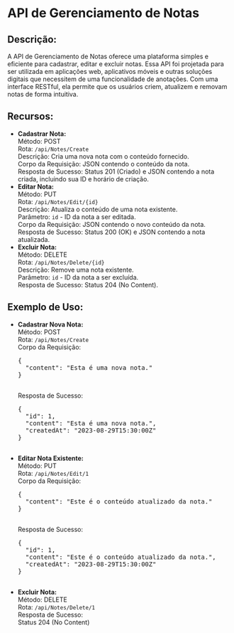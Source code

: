 <!DOCTYPE html>
<html lang="en">
<head>
<meta charset="UTF-8">
<meta name="viewport" content="width=device-width, initial-scale=1.0">
</head>
<body>
  <h1>API de Gerenciamento de Notas</h1>

  <h2>Descrição:</h2>
  <p>
    A API de Gerenciamento de Notas oferece uma plataforma simples e eficiente para cadastrar, editar e excluir notas. Essa API foi projetada para ser utilizada em aplicações web, aplicativos móveis e outras soluções digitais que necessitem de uma funcionalidade de anotações. Com uma interface RESTful, ela permite que os usuários criem, atualizem e removam notas de forma intuitiva.
  </p>

  <h2>Recursos:</h2>
  <ul>
    <li>
      <strong>Cadastrar Nota:</strong><br>
      Método: POST<br>
      Rota: <code>/api/Notes/Create</code><br>
      Descrição: Cria uma nova nota com o conteúdo fornecido.<br>
      Corpo da Requisição: JSON contendo o conteúdo da nota.<br>
      Resposta de Sucesso: Status 201 (Criado) e JSON contendo a nota criada, incluindo sua ID e horário de criação.
    </li>
    <li>
      <strong>Editar Nota:</strong><br>
      Método: PUT<br>
      Rota: <code>/api/Notes/Edit/{id}</code><br>
      Descrição: Atualiza o conteúdo de uma nota existente.<br>
      Parâmetro: <code>id</code> - ID da nota a ser editada.<br>
      Corpo da Requisição: JSON contendo o novo conteúdo da nota.<br>
      Resposta de Sucesso: Status 200 (OK) e JSON contendo a nota atualizada.
    </li>
    <li>
      <strong>Excluir Nota:</strong><br>
      Método: DELETE<br>
      Rota: <code>/api/Notes/Delete/{id}</code><br>
      Descrição: Remove uma nota existente.<br>
      Parâmetro: <code>id</code> - ID da nota a ser excluída.<br>
      Resposta de Sucesso: Status 204 (No Content).
    </li>
  </ul>

  <h2>Exemplo de Uso:</h2>
  <ul>
    <li>
      <strong>Cadastrar Nova Nota:</strong><br>
      Método: POST<br>
      Rota: <code>/api/Notes/Create</code><br>
      Corpo da Requisição:<br>
      <pre>
{
  "content": "Esta é uma nova nota."
}
      </pre>
      Resposta de Sucesso:<br>
      <pre>
{
  "id": 1,
  "content": "Esta é uma nova nota.",
  "createdAt": "2023-08-29T15:30:00Z"
}
      </pre>
    </li>
    <li>
      <strong>Editar Nota Existente:</strong><br>
      Método: PUT<br>
      Rota: <code>/api/Notes/Edit/1</code><br>
      Corpo da Requisição:<br>
      <pre>
{
  "content": "Este é o conteúdo atualizado da nota."
}
      </pre>
      Resposta de Sucesso:<br>
      <pre>
{
  "id": 1,
  "content": "Este é o conteúdo atualizado da nota.",
  "createdAt": "2023-08-29T15:30:00Z"
}
      </pre>
    </li>
    <li>
      <strong>Excluir Nota:</strong><br>
      Método: DELETE<br>
      Rota: <code>/api/Notes/Delete/1</code><br>
      Resposta de Sucesso:<br>
      Status 204 (No Content)
    </li>
  </ul>
</body>
</html>
